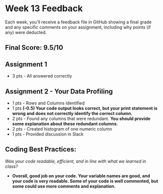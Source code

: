 # Week 13 Feedback
Each week, you'll receive a feedback file in GitHub showing a final grade and any specific comments on your assignment, including why points (if any) were deducted.



## Final Score: 9.5/10

## Assignment 1
* 3 pts - All answered correctly

## Assignment 2 - Your Data Profiling
* 1 pts - Rows and Columns identified
* 1 pts **(-0.5) Your code output looks correct, but your print statement is wrong and does not correctly identify the correct column.**
* 2 pts - Found any columns that were redundant. **You should provide some explanation about these redundant columns.**
* 2 pts - Created histogram of one numeric column
* 1 pts - Provided discussion in Slack

## Coding Best Practices:
_Was your code readable, efficient, and in line with what we learned in class?_
* **Overall, good job on your code. Your variable names are good, and your code is very readable. Some of your code is well commented, but some could use more comments and explanation.**
